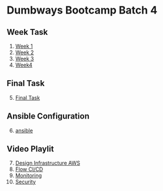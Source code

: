 # Dumbways Bootcamp Batch 4

## Week Task
1. [Week 1](https://github.com/asepboy/bootcamp-dumbways/tree/main/week%201/README.md)
2. [Week 2](https://github.com/asepboy/bootcamp-dumbways/tree/main/week%202/README.md)
3. [Week 3](https://github.com/asepboy/bootcamp-dumbways/tree/main/week%203/README.md)
4. [Week4](https://github.com/asepboy/bootcamp-dumbways/blob/main/week%204/README.md)

## Final Task
5. [Final Task](https://github.com/asepboy/bootcamp-dumbways/blob/main/Final%20Task/README.md)

## Ansible Configuration
6. [ansible]()

## Video Playlit
7. [Design Infrastructure AWS]()
8. [Flow CI/CD]()
9. [Monitoring]()
10. [Security]()
